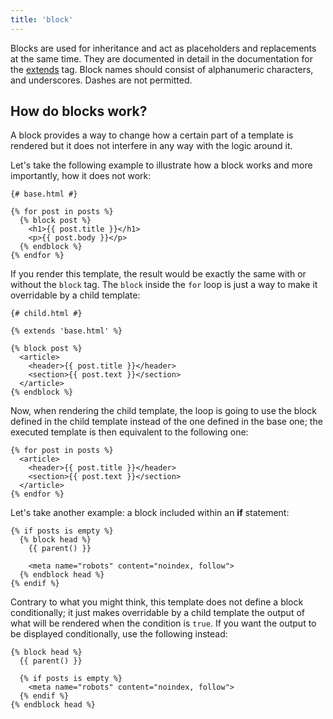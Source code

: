 ```yaml
---
title: 'block'
---
```


Blocks are used for inheritance and act as placeholders and replacements at the same time. They are documented in detail in the documentation for the [extends](/docs/canvas/tags/extends) tag. Block names should consist of alphanumeric characters, and underscores. Dashes are not permitted.

## How do blocks work?

A block provides a way to change how a certain part of a template is rendered but it does not interfere in any way with the logic around it.

Let's take the following example to illustrate how a block works and more importantly, how it does not work:

```canvas {% process=false %}
{# base.html #}

{% for post in posts %}
  {% block post %}
    <h1>{{ post.title }}</h1>
    <p>{{ post.body }}</p>
  {% endblock %}
{% endfor %}
```

If you render this template, the result would be exactly the same with or without the `block` tag. The `block` inside the `for` loop is just a way to make it overridable by a child template:

```canvas {% process=false %}
{# child.html #}

{% extends 'base.html' %}

{% block post %}
  <article>
    <header>{{ post.title }}</header>
    <section>{{ post.text }}</section>
  </article>
{% endblock %}
```

Now, when rendering the child template, the loop is going to use the block defined in the child template instead of the one defined in the base one; the executed template is then equivalent to the following one:

```canvas {% process=false %}
{% for post in posts %}
  <article>
    <header>{{ post.title }}</header>
    <section>{{ post.text }}</section>
  </article>
{% endfor %}
```

Let's take another example: a block included within an **if** statement:

```canvas {% process=false %}
{% if posts is empty %}
  {% block head %}
    {{ parent() }}

    <meta name="robots" content="noindex, follow">
  {% endblock head %}
{% endif %}
```

Contrary to what you might think, this template does not define a block conditionally; it just makes overridable by a child template the output of what will be rendered when the condition is `true`. If you want the output to be displayed conditionally, use the following instead:

```canvas {% process=false %}
{% block head %}
  {{ parent() }}

  {% if posts is empty %}
    <meta name="robots" content="noindex, follow">
  {% endif %}
{% endblock head %}
```
